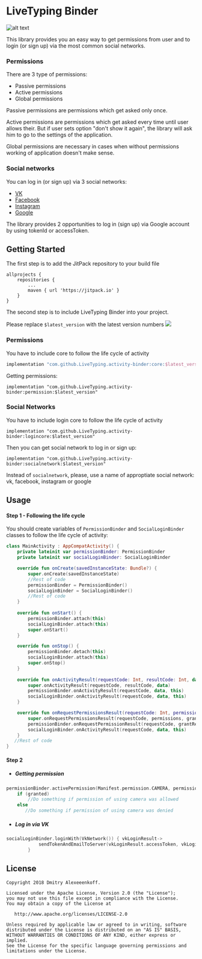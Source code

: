 # LiveTyping Binder

![alt text](https://2016.gdg-siberia.com/img/partners/livetyping.png)

This library provides you an easy way to get permissions from user and to login (or sign up) via the most common social networks.

### Permissions 

There are 3 type of permissions:
* Passive permissions 
* Active permissions
* Global permissions

Passive permissions are permissions which get asked only once.

Active permissions are permissions which get asked every time until user allows their. But if user sets option "don't show it again", the library will ask him to go to the settings of the application.

Global permissions are necessary in cases when without permissions working of application doesn't make sense.

### Social networks
You can log in (or sign up) via 3 social networks:
* [VK](http://vk.com)
* [Facebook](https://facebook.com/)
* [Instagram](http://instagram.com)
* [Google](http://google.com)

The library provides 2 opportunities to log in (sign up)  via Google account by using tokenId or accessToken.


## Getting Started
The first step is to add the JitPack repository to your build file
```Gradle
allprojects {
	repositories {
		...
		maven { url 'https://jitpack.io' }
	}
}
```

The second step is to include LiveTyping Binder into your project. 

Please replace ```$latest_version``` with the latest version numbers  [![](https://jitpack.io/v/LiveTyping/activity-binder.svg)](https://jitpack.io/#LiveTyping/activity-binder)


### Permissions 
You have to include core to follow the life cycle of activity
```gradle
implementation "com.github.LiveTyping.activity-binder:core:$latest_version"
```
Getting permissions:
```
implementation "com.github.LiveTyping.activity-binder:permission:$latest_version"
```

### Social Networks
You have to include login core to follow the life cycle of activity
```
implementation "com.github.LiveTyping.activity-binder:logincore:$latest_version"
```
Then you can get social network to log in or sign up:
```
implementation "com.github.LiveTyping.activity-binder:socialnetwork:$latest_version"
```
Instead of ```socialnetwork```, please, use a name of approptiate social network: vk, facebook, instagram or google

## Usage

#### Step 1 - Following the life cycle
You should create variables of ```PermissionBinder``` and ```SocialLoginBinder``` classes to follow the life cycle of activity:
```Kotlin
class MainActivity : AppCompatActivity() {
    private lateinit var permissionBinder: PermissionBinder
    private lateinit var socialLoginBinder: SocialLoginBinder

    override fun onCreate(savedInstanceState: Bundle?) {
        super.onCreate(savedInstanceState)
        //Rest of code
        permissionBinder = PermissionBinder()
        socialLoginBinder = SocialLoginBinder()        
        //Rest of code
    }
    
    override fun onStart() {
        permissionBinder.attach(this)
        socialLoginBinder.attach(this)
        super.onStart()
    }

    override fun onStop() {
        permissionBinder.detach(this)
        socialLoginBinder.attach(this)
        super.onStop()
    }
    
    override fun onActivityResult(requestCode: Int, resultCode: Int, data: Intent?) {
        super.onActivityResult(requestCode, resultCode, data)
        permissionBinder.onActivityResult(requestCode, data, this)
        socialLoginBinder.onActivityResult(requestCode, data, this)
    }

    override fun onRequestPermissionsResult(requestCode: Int, permissions: Array<out String>, grantResults: IntArray) {
        super.onRequestPermissionsResult(requestCode, permissions, grantResults)
        permissionBinder.onRequestPermissionResult(requestCode, grantResults)
        socialLoginBinder.onActivityResult(requestCode, data, this)
    }
   //Rest of code 
}
``` 
#### Step 2
* ##### Getting permission
```Kotlin
permissionBinder.activePermission(Manifest.permission.CAMERA, permissionMessage){ granted->
    if (granted)
        //Do something if permission of using camera was allowed
    else
       //Do something if permission of using camera was denied
```

* ##### Log in via VK
```Kotlin
socialLoginBinder.loginWith(VkNetwork()) { vkLoginResult->
            sendTokenAndEmailToServer(vkLoginResult.accessToken, vkLoginResult.email) }
        }
```
## License
```
Copyright 2018 Dmitry Alexeeenkoff.

Licensed under the Apache License, Version 2.0 (the "License");
you may not use this file except in compliance with the License.
You may obtain a copy of the License at

   http://www.apache.org/licenses/LICENSE-2.0

Unless required by applicable law or agreed to in writing, software
distributed under the License is distributed on an "AS IS" BASIS,
WITHOUT WARRANTIES OR CONDITIONS OF ANY KIND, either express or implied.
See the License for the specific language governing permissions and
limitations under the License.
```
